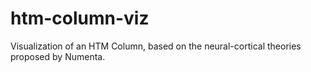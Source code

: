 # htm-column-viz
Visualization of an HTM Column, based on the neural-cortical theories proposed by Numenta.
